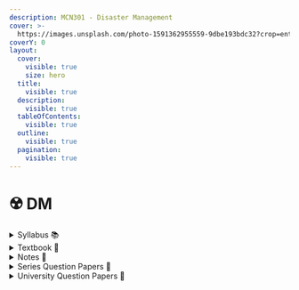 ```yaml
---
description: MCN301 - Disaster Management
cover: >-
  https://images.unsplash.com/photo-1591362955559-9dbe193bdc32?crop=entropy&cs=srgb&fm=jpg&ixid=M3wxOTcwMjR8MHwxfHNlYXJjaHw3fHxmbG9vZHxlbnwwfHx8fDE3MTkwNTI5NzF8MA&ixlib=rb-4.0.3&q=85
coverY: 0
layout:
  cover:
    visible: true
    size: hero
  title:
    visible: true
  description:
    visible: true
  tableOfContents:
    visible: true
  outline:
    visible: true
  pagination:
    visible: true
---
```


# ☢️ DM

<details>

<summary>Syllabus 📚</summary>

[MCN301](https://drive.google.com/file/d/1zyt6QnDBJPU\_7WlP2bPwkAwkHk1tP6AS/view?usp=drive\_link)👈

</details>

<details>

<summary>Textbook 📖</summary>

[DM Textbook](https://drive.google.com/drive/folders/15vydPdXNYJ7c32zOD6N6J4U1mHCaSLP7?usp=drive\_link)👈

</details>

<details>

<summary>Notes 📒</summary>

[DM Notes](https://drive.google.com/drive/folders/1omwxKhi3WFj5yjJaawcFcqvv8U852UZB?usp=drive\_link)👈

</details>

<details>

<summary>Series Question Papers 📃</summary>

[DM Series QPs](https://drive.google.com/drive/folders/1n5dq0jzfuDAT4D9ff7DIQQ6Btff4OJHU)👈
  
</details>

<details>

<summary>University Question Papers 📄</summary>

[DM PYQs](https://drive.google.com/drive/folders/1bW9JGSphfq6zxhV334\_LTyuvp0R9oVUN?usp=drive\_link) 👈

</details>
